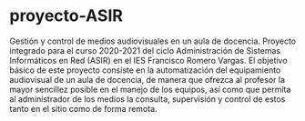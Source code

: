# proyecto-ASIR
Gestión y control de medios audiovisuales en un aula de docencia. Proyecto integrado para el curso 2020-2021 del ciclo Administración de Sistemas Informáticos en Red (ASIR) en el IES Francisco Romero Vargas. El objetivo básico de este proyecto consiste en la automatización del equipamiento audiovisual de un aula de docencia, de manera que ofrezca al profesor la mayor sencillez posible en el manejo de los equipos, así como que permita al administrador de los medios la consulta, supervisión y control de estos tanto en el sitio como de forma remota.
